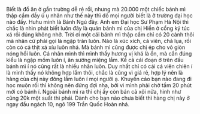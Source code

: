 Biết là đồ ăn ở gần trường dễ rẻ rồi, nhưng mà 20.000 một chiếc bánh mì thập cẩm đầy ú ụ nhân như thế này thì đố mọi người biết là ở trường đại học nào đấy. Huhu mình là Bánh Ngú đây. Anh em Đại học Sư Phạm Hà Nội thì chắc là nhìn phát biết luôn đây là quán bánh mì của chị Hiền ở cổng ký túc xá rồi đúng không nhở. Trời ơi một cái bánh mì thập cẩm chỉ có 20 cành thôi mà nhân cứ phải gọi là ngập tràn luôn. Nào là xúc xích, cá viên, chả lụa, rồi còn có cả thịt xá xíu luôn nhá. Mà bánh mì cũng được chị ép cho vỏ giòn nóng hổi luôn. Cá nhân mình thì mình thấy hương vị khá là ổn, mà cắn đúng kiểu là ngập mồm luôn í, ăn sướng miệng lắm. Kể cả cái đoạn ở trên đầu bánh mì í nó cũng rất là nhiều nhân luôn. Duy nhất chỉ có cái cá viên chiên í là mình thấy nó không hợp lắm thôi, chắc là cũng vì giá rẻ, hợp lý nên là hàng của chị này đông lắm luôn í mọi người ạ. Khuyến cáo bạn nào đang đi học muộn rồi thì không nên đứng đợi nha, bởi vì mình phải chờ tầm 20 phút mới có bánh í. Ngoài bánh mì ra thì chị ấy còn bán cả xôi nữa, hình như cũng 20k một suất thì phải. Dành cho bạn nào chưa biết thì hàng chị này ở ngay đầu ngách 10, ngõ 199 Trần Quốc Hoàn nhá.